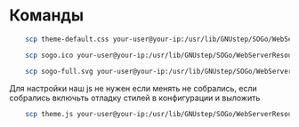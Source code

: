 # Команды

```bash
	scp theme-default.css your-user@your-ip:/usr/lib/GNUstep/SOGo/WebServerResources/css/theme-default.css	
```

```bash
	scp sogo.ico your-user@your-ip:/usr/lib/GNUstep/SOGo/WebServerResources/img/sogo.ico
```

```bash
	scp sogo-full.svg your-user@your-ip:/usr/lib/GNUstep/SOGo/WebServerResources/img/sogo-full.svg
```

Для настройки наш js не нужен если менять не собрались, если собрались включьть отладку стилей в конфигурации и выложить

```bash
	scp theme.js your-user@your-ip:/usr/lib/GNUstep/SOGo/WebServerResources/js/theme.js
```